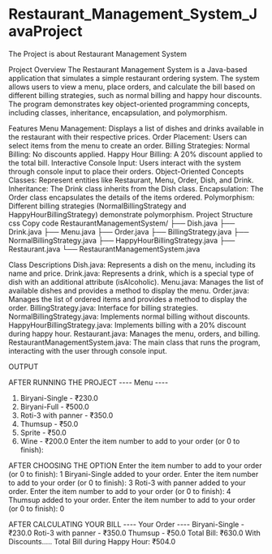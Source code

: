 # Restaurant_Management_System_JavaProject
The Project is about Restaurant Management System 

Project Overview
The Restaurant Management System is a Java-based application that simulates a simple restaurant ordering system. The system allows users to view a menu, place orders, and calculate the bill based on different billing strategies, such as normal billing and happy hour discounts. The program demonstrates key object-oriented programming concepts, including classes, inheritance, encapsulation, and polymorphism.

Features
Menu Management: Displays a list of dishes and drinks available in the restaurant with their respective prices.
Order Placement: Users can select items from the menu to create an order.
Billing Strategies:
Normal Billing: No discounts applied.
Happy Hour Billing: A 20% discount applied to the total bill.
Interactive Console Input: Users interact with the system through console input to place their orders.
Object-Oriented Concepts
Classes: Represent entities like Restaurant, Menu, Order, Dish, and Drink.
Inheritance: The Drink class inherits from the Dish class.
Encapsulation: The Order class encapsulates the details of the items ordered.
Polymorphism: Different billing strategies (NormalBillingStrategy and HappyHourBillingStrategy) demonstrate polymorphism.
Project Structure
css
Copy code
RestaurantManagementSystem/
├── Dish.java
├── Drink.java
├── Menu.java
├── Order.java
├── BillingStrategy.java
├── NormalBillingStrategy.java
├── HappyHourBillingStrategy.java
├── Restaurant.java
└── RestaurantManagementSystem.java

Class Descriptions
Dish.java: Represents a dish on the menu, including its name and price.
Drink.java: Represents a drink, which is a special type of dish with an additional attribute (isAlcoholic).
Menu.java: Manages the list of available dishes and provides a method to display the menu.
Order.java: Manages the list of ordered items and provides a method to display the order.
BillingStrategy.java: Interface for billing strategies.
NormalBillingStrategy.java: Implements normal billing without discounts.
HappyHourBillingStrategy.java: Implements billing with a 20% discount during happy hour.
Restaurant.java: Manages the menu, orders, and billing.
RestaurantManagementSystem.java: The main class that runs the program, interacting with the user through console input.

OUTPUT

AFTER RUNNING THE PROJECT
---- Menu ----
1. Biryani-Single - ₹230.0
2. Biryani-Full - ₹500.0
3. Roti-3 with panner - ₹350.0
4. Thumsup - ₹50.0
5. Sprite - ₹50.0
6. Wine - ₹200.0
Enter the item number to add to your order (or 0 to finish):

AFTER CHOOSING THE OPTION
Enter the item number to add to your order (or 0 to finish): 1
Biryani-Single added to your order.
Enter the item number to add to your order (or 0 to finish): 3
Roti-3 with panner added to your order.
Enter the item number to add to your order (or 0 to finish): 4
Thumsup added to your order.
Enter the item number to add to your order (or 0 to finish): 0

AFTER CALCULATING YOUR BILL
---- Your Order ----
Biryani-Single - ₹230.0
Roti-3 with panner - ₹350.0
Thumsup - ₹50.0
Total Bill: ₹630.0
With Discounts.....
Total Bill during Happy Hour: ₹504.0


